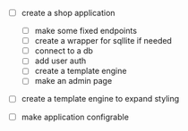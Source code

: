 - [ ] create a shop application

	* [ ] make some fixed endpoints
	* [ ] create a wrapper for sqllite if needed
	* [ ] connect to a db
	* [ ] add user auth
	* [ ] create a template engine
	* [ ] make an admin page

- [ ] create a template engine to expand styling
- [ ] make application configrable

